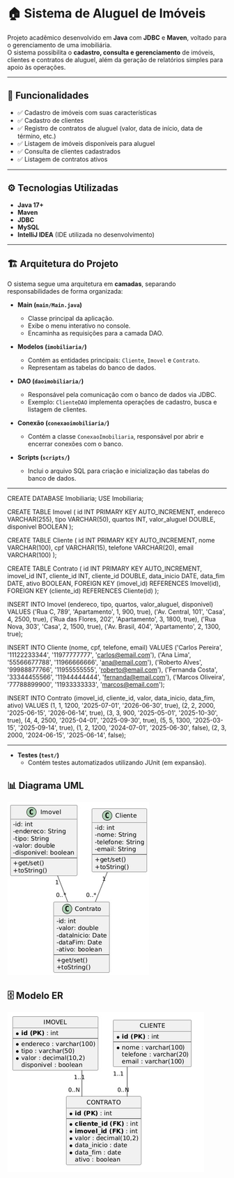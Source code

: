 # 🏠 Sistema de Aluguel de Imóveis

Projeto acadêmico desenvolvido em **Java** com **JDBC** e **Maven**, voltado para o gerenciamento de uma imobiliária.  
O sistema possibilita o **cadastro, consulta e gerenciamento** de imóveis, clientes e contratos de aluguel, além da geração de relatórios simples para apoio às operações.

---

## 📌 Funcionalidades

- ✅ Cadastro de imóveis com suas características  
- ✅ Cadastro de clientes  
- ✅ Registro de contratos de aluguel (valor, data de início, data de término, etc.)  
- ✅ Listagem de imóveis disponíveis para aluguel  
- ✅ Consulta de clientes cadastrados  
- ✅ Listagem de contratos ativos  

---

## ⚙️ Tecnologias Utilizadas

- **Java 17+**  
- **Maven**  
- **JDBC**  
- **MySQL**  
- **IntelliJ IDEA** (IDE utilizada no desenvolvimento)  

---

## 🏗️ Arquitetura do Projeto

O sistema segue uma arquitetura em **camadas**, separando responsabilidades de forma organizada:

- **Main (`main/Main.java`)**  
  - Classe principal da aplicação.  
  - Exibe o menu interativo no console.  
  - Encaminha as requisições para a camada DAO.  

- **Modelos (`imobiliaria/`)**  
  - Contém as entidades principais: `Cliente`, `Imovel` e `Contrato`.  
  - Representam as tabelas do banco de dados.  

- **DAO (`daoimobiliaria/`)**  
  - Responsável pela comunicação com o banco de dados via JDBC.  
  - Exemplo: `ClienteDAO` implementa operações de cadastro, busca e listagem de clientes.  

- **Conexão (`conexaoimobiliaria/`)**  
  - Contém a classe `ConexaoImobiliaria`, responsável por abrir e encerrar conexões com o banco.  

- **Scripts (`scripts/`)**  
  - Inclui o arquivo SQL para criação e inicialização das tabelas do banco de dados.
-----------------------------------------------------------------------------------------
CREATE DATABASE Imobiliaria;
USE Imobiliaria;

CREATE TABLE Imovel (
    id INT PRIMARY KEY AUTO_INCREMENT,
    endereco VARCHAR(255),
    tipo VARCHAR(50),
    quartos INT,
    valor_aluguel DOUBLE,
    disponivel BOOLEAN
);

CREATE TABLE Cliente (
    id INT PRIMARY KEY AUTO_INCREMENT,
    nome VARCHAR(100),
    cpf VARCHAR(15),
    telefone VARCHAR(20),
    email VARCHAR(100)
);

CREATE TABLE Contrato (
    id INT PRIMARY KEY AUTO_INCREMENT,
    imovel_id INT,
    cliente_id INT,
    cliente_id DOUBLE,
    data_inicio DATE,
    data_fim DATE,
    ativo BOOLEAN,
    FOREIGN KEY (imovel_id) REFERENCES Imovel(id),
    FOREIGN KEY (cliente_id) REFERENCES Cliente(id)
);

INSERT INTO Imovel (endereco, tipo, quartos, valor_aluguel, disponivel) VALUES
('Rua C, 789', 'Apartamento', 1, 900, true),
('Av. Central, 101', 'Casa', 4, 2500, true),
('Rua das Flores, 202', 'Apartamento', 3, 1800, true),
('Rua Nova, 303', 'Casa', 2, 1500, true),
('Av. Brasil, 404', 'Apartamento', 2, 1300, true);

INSERT INTO Cliente (nome, cpf, telefone, email) VALUES
('Carlos Pereira', '11122233344', '11977777777', 'carlos@email.com'),
('Ana Lima', '55566677788', '11966666666', 'ana@email.com'),
('Roberto Alves', '99988877766', '11955555555', 'roberto@email.com'),
('Fernanda Costa', '33344455566', '11944444444', 'fernanda@email.com'),
('Marcos Oliveira', '77788899900', '11933333333', 'marcos@email.com');

INSERT INTO Contrato (imovel_id, cliente_id, valor, data_inicio, data_fim, ativo) VALUES
(1, 1, 1200, '2025-07-01', '2026-06-30', true),
(2, 2, 2000, '2025-06-15', '2026-06-14', true),
(3, 3, 900, '2025-05-01', '2025-10-30', true),
(4, 4, 2500, '2025-04-01', '2025-09-30', true),
(5, 5, 1300, '2025-03-15', '2025-09-14', true),
(1, 2, 1200, '2024-07-01', '2025-06-30', false),
(2, 3, 2000, '2024-06-15', '2025-06-14', false);


--------------------------------------------------------------------------------------
- **Testes (`test/`)**  
  - Contém testes automatizados utilizando JUnit (em expansão).

## 📊 Diagrama UML

![Diagrama UML](diagrama_de_classe.jpg)

## 🗄️ Modelo ER

![Modelo Entidade-Relacionamento](diagrama_MER.jpg)


